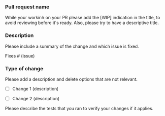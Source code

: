 ### Pull request name 

While your workinh on your PR please add the [WIP] indication in the title, to avoid reviewing before it's ready. Also, please try to have a descriptive title.

### Description

Please include a summary of the change and which issue is fixed. 

Fixes # (issue)

### Type of change

Please add a description and delete options that are not relevant.

- [ ] Change 1 (description)
- [ ] Change 2 (description)


Please describe the tests that you ran to verify your changes if it applies. 
